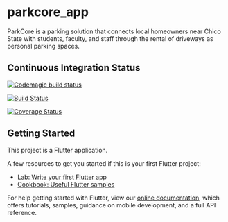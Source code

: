 # parkcore_app

ParkCore is a parking solution that connects local homeowners near Chico State with students,
faculty, and staff through the rental of driveways as personal parking spaces.

## Continuous Integration Status
[![Codemagic build status](https://api.codemagic.io/apps/5eab11c076654b4dab8d58e0/5eab11c076654b4dab8d58df/status_badge.svg)](https://codemagic.io/apps/5eab11c076654b4dab8d58e0/5eab11c076654b4dab8d58df/latest_build)

[![Build Status](https://travis-ci.com/ChicoState/ParkCore.svg?branch=master)](https://travis-ci.com/ChicoState/ParkCore)

[![Coverage Status](https://coveralls.io/repos/github/shelleywong/ParkCore/badge.svg?branch=master)](https://coveralls.io/github/ChicoState/ParkCore?branch=master)

## Getting Started

This project is a Flutter application.

A few resources to get you started if this is your first Flutter project:

- [Lab: Write your first Flutter app](https://flutter.dev/docs/get-started/codelab)
- [Cookbook: Useful Flutter samples](https://flutter.dev/docs/cookbook)

For help getting started with Flutter, view our
[online documentation](https://flutter.dev/docs), which offers tutorials,
samples, guidance on mobile development, and a full API reference.
